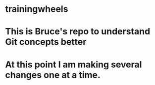 # trainingwheels
# This is Bruce's repo to understand Git concepts better
# At this point I am making several changes one at a time.
